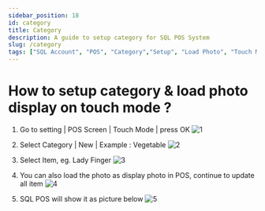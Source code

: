 ```yaml
---
sidebar_position: 18
id: category
title: Category
description: A guide to setup category for SQL POS System
slug: /category
tags: ["SQL Account", "POS", "Category","Setup", "Load Photo", "Touch Mode"]
---
```


# How to setup category & load photo display on touch mode ? 
1. Go to setting | POS Screen | Touch Mode | press OK
![1](/img/pos/category/1.png)

2.  Select Category | New | Example : Vegetable
![2](/img/pos/category/2.png)

3. Select Item, eg. Lady Finger
![3](/img/pos/category/3.png)

4. You can also load the photo as display photo in POS, continue to update all item
![4](/img/pos/category/4.png)

5. SQL POS will show it as picture below
![5](/img/pos/category/5.png)

